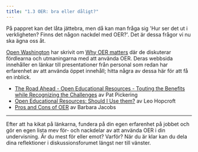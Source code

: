 ```yaml
---
title: "1.3 OER: bra eller dåligt?"
---
```


På pappret kan det låta jättebra, men då kan man fråga sig 'Hur ser det ut i verkligheten? Finns det någon nackdel med OER?'. Det är dessa frågor vi nu ska ägna oss åt. 

[Open Washington][1] har skrivit om [Why OER matters][2] där de diskuterar fördlearna och utmaningarna med att använda OER. Deras webbsida innehåller en länkar till presentationer från personal som redan har erfarenhet av att använda öppet innehåll; hitta några av dessa här för att få en inblick.  

 - [The Road Ahead - Open Educational Resources - Touting the Benefits
   while Recognizing the Challenges][3] av Pat Pickering
 - [Open Educational Resources: Should I Use them?][4] av Leo Hopcroft
 - [Pros and Cons of OER][5] av Barbara Jacobs


----------


Efter att ha kikat på länkarna, fundera på din egen erfarenhet på jobbet och gör en egen lista mev för- och nackdelar av att använda OER i din undervisning. Är du mest för eller emot? Varför? När du är klar kan du dela dina reflektioner i diskussionsforumet längst ner till vänster.



  [1]: http://www.openwa.org/about/
  [2]: http://www.openwa.org/module-7/
  [3]: http://www.slideshare.net/patpickering/the-road-ahead-oer-benefits-and-challenges-with-attribution
  [4]: http://www.slideshare.net/lhopcroft/oer-should-i-use-them-36154265
  [5]: http://www.slideshare.net/Littleprof/oer-pro
